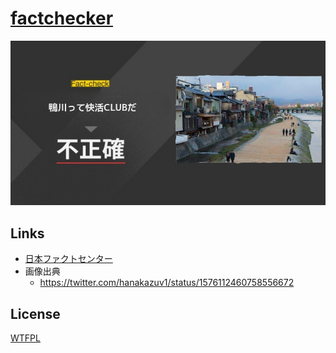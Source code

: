 # [factchecker](https://factchecker.vercel.app/)

![鴨川って快活CLUBだ](./docs/hero.png)

## Links

- [日本ファクトセンター](https://factcheckcenter.jp)
- 画像出典
  - https://twitter.com/hanakazuv1/status/1576112460758556672

## License

[WTFPL](https://github.com/SnO2WMaN/factchecker/blob/main/LICENSE)
